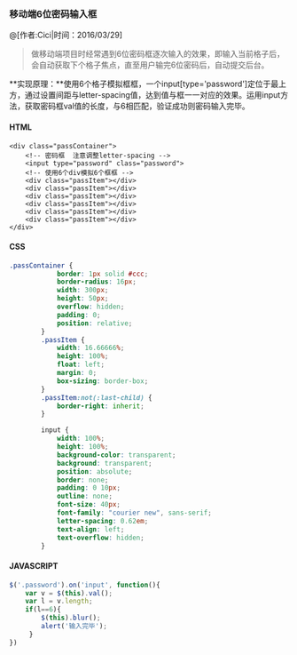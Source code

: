 ### 移动端6位密码输入框

@[作者:Cici|时间：2016/03/29]

> 做移动端项目时经常遇到6位密码框逐次输入的效果，即输入当前格子后，会自动获取下个格子焦点，直至用户输完6位密码后，自动提交后台。

**实现原理：**使用6个格子模拟框框，一个input[type='password']定位于最上方，通过设置间距与letter-spacing值，达到值与框一一对应的效果。运用input方法，获取密码框val值的长度，与6相匹配，验证成功则密码输入完毕。

#### HTML

``` HMTL
<div class="passContainer">
    <!-- 密码框  注意调整letter-spacing -->
    <input type="password" class="password">    
    <!-- 使用6个div模拟6个框框 -->
    <div class="passItem"></div>
    <div class="passItem"></div>
    <div class="passItem"></div>
    <div class="passItem"></div>
    <div class="passItem"></div>
    <div class="passItem"></div>
</div>
```

#### CSS

``` CSS
.passContainer {
            border: 1px solid #ccc;
            border-radius: 16px;
            width: 300px;
            height: 50px;
            overflow: hidden;
            padding: 0;
            position: relative;
        }
        .passItem {
            width: 16.66666%;
            height: 100%;
            float: left;
            margin: 0;
            box-sizing: border-box;
        }
        .passItem:not(:last-child) {
            border-right: inherit;
        }

        input {
            width: 100%;
            height: 100%;
            background-color: transparent;
            background: transparent;
            position: absolute;
            border: none;
            padding: 0 10px;
            outline: none;
            font-size: 40px;
            font-family: "courier new", sans-serif;
            letter-spacing: 0.62em;
            text-align: left;
            text-overflow: hidden;
        }
```


#### JAVASCRIPT

``` javascript
$('.password').on('input', function(){
    var v = $(this).val();
    var l = v.length;
    if(l==6){
        $(this).blur();
        alert('输入完毕');
     }
})
```